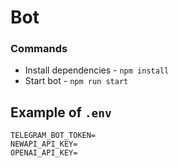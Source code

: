 # Bot

### Commands

- Install dependencies - `npm install`
- Start bot - `npm run start`

## Example of `.env`

```
TELEGRAM_BOT_TOKEN=
NEWAPI_API_KEY=
OPENAI_API_KEY=
```
